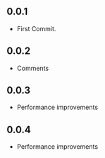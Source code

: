 ## 0.0.1

- First Commit.

## 0.0.2

- Comments

## 0.0.3

- Performance improvements

## 0.0.4

- Performance improvements
